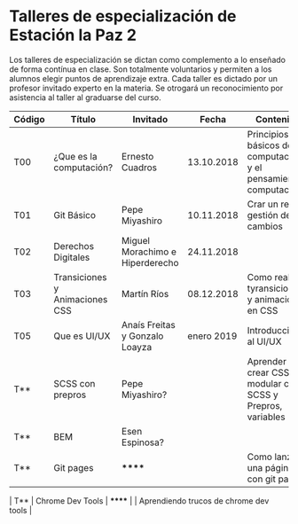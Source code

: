 # Talleres de especialización de Estación la Paz 2

Los talleres de especialización se dictan como complemento a lo enseñado de forma contínua en clase.
Son totalmente voluntarios y permiten a los alumnos elegir puntos de aprendizaje extra.
Cada taller es dictado por un profesor invitado experto en la materia.
Se otrogará un reconocimiento por asistencia al taller al graduarse del curso.

| Código | Título                         | Invitado                        | Fecha      | Contenido                                                           |
| ------ | ------------------------------ | ------------------------------- | ---------- | ------------------------------------------------------------------- |
| T00    | ¿Que es la computación?        | Ernesto Cuadros                 | 13.10.2018 | Principios básicos de la computación y el pensamiento computacional |
| T01    | Git Básico                     | Pepe Miyashiro                  | 10.11.2018 | Crar un repo y gestión de cambios                                   |
| T02    | Derechos Digitales             | Miguel Morachimo e Hiperderecho | 24.11.2018 |                                                                     |
| T03    | Transiciones y Animaciones CSS | Martín Ríos                     | 08.12.2018 | Como realizar tyransiciones y animaciones en CSS                    |
| T05    | Que es UI/UX                   | Anaís Freitas y Gonzalo Loayza  | enero 2019 | Introducción al UI/UX                                               |
| T\*\*  | SCSS con prepros               | Pepe Miyashiro?                 |            | Aprender a crear CSS modular con SCSS y Prepros, variables          |
| T\*\*  | BEM                            | Esen Espinosa?                  |            |                                                                     | Aprender a organizar el código de forma profesional con BEM y SCSS |
| T\*\*  | Git pages                      | **\*\*\*\***                    |            | Como lanzar una página con git pages                                |

| T\*\* | Chrome Dev Tools | **\*\*\*\*** | | Aprendiendo trucos de chrome dev tools |
